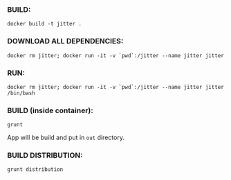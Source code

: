 ### BUILD: 
`docker build -t jitter .`

### DOWNLOAD ALL DEPENDENCIES: 
```docker rm jitter; docker run -it -v `pwd`:/jitter --name jitter jitter```

### RUN: 
```docker rm jitter; docker run -it -v `pwd`:/jitter --name jitter jitter /bin/bash```

### BUILD (inside container): 
`grunt`

App will be build and put in `out` directory.

### BUILD DISTRIBUTION: 
`grunt distribution`

